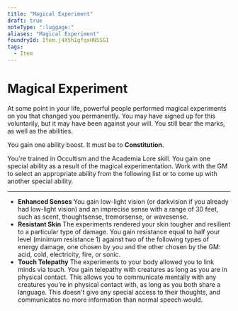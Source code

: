 ```yaml
---
title: "Magical Experiment"
draft: true
noteType: ":luggage:"
aliases: "Magical Experiment"
foundryId: Item.j4X5hIgfqxHN5SGI
tags:
  - Item
---
```


# Magical Experiment

At some point in your life, powerful people performed magical experiments on you that changed you permanently. You may have signed up for this voluntarily, but it may have been against your will. You still bear the marks, as well as the abilities.

You gain one ability boost. It must be to **Constitution**.

You're trained in Occultism and the Academia Lore skill. You gain one special ability as a result of the magical experimentation. Work with the GM to select an appropriate ability from the following list or to come up with another special ability.

* * *

*   **Enhanced Senses** You gain low-light vision (or darkvision if you already had low-light vision) and an imprecise sense with a range of 30 feet, such as scent, thoughtsense, tremorsense, or wavesense.
*   **Resistant Skin** The experiments rendered your skin tougher and resilient to a particular type of damage. You gain resistance equal to half your level (minimum resistance 1) against two of the following types of energy damage, one chosen by you and the other chosen by the GM: acid, cold, electricity, fire, or sonic.
*   **Touch Telepathy** The experiments to your body allowed you to link minds via touch. You gain telepathy with creatures as long as you are in physical contact. This allows you to communicate mentally with any creatures you're in physical contact with, as long as you both share a language. This doesn't give any special access to their thoughts, and communicates no more information than normal speech would.
